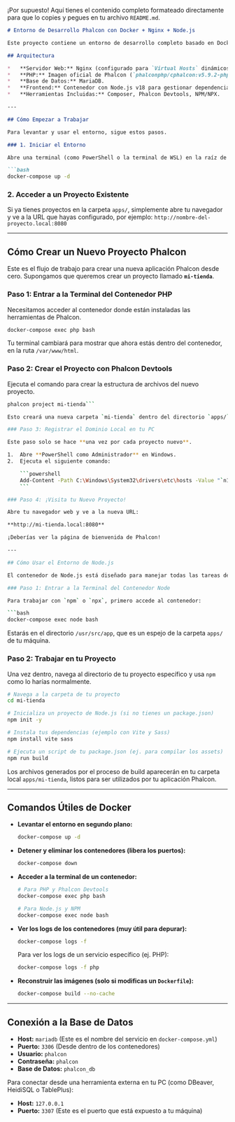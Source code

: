 ¡Por supuesto! Aquí tienes el contenido completo formateado directamente para que lo copies y pegues en tu archivo `README.md`.

```markdown
# Entorno de Desarrollo Phalcon con Docker + Nginx + Node.js

Este proyecto contiene un entorno de desarrollo completo basado en Docker para crear y gestionar múltiples aplicaciones web con el framework Phalcon. La arquitectura utiliza Nginx como servidor web, PHP-FPM y un contenedor de Node.js para la gestión del frontend.

## Arquitectura

*   **Servidor Web:** Nginx (configurado para `Virtual Hosts` dinámicos)
*   **PHP:** Imagen oficial de Phalcon (`phalconphp/cphalcon:v5.9.2-php8.4`) con PHP-FPM.
*   **Base de Datos:** MariaDB.
*   **Frontend:** Contenedor con Node.js v18 para gestionar dependencias y procesos de build.
*   **Herramientas Incluidas:** Composer, Phalcon Devtools, NPM/NPX.

---

## Cómo Empezar a Trabajar

Para levantar y usar el entorno, sigue estos pasos.

### 1. Iniciar el Entorno

Abre una terminal (como PowerShell o la terminal de WSL) en la raíz de este proyecto y ejecuta el siguiente comando. Esto levantará todos los contenedores (Nginx, PHP, MariaDB, Node.js) en segundo plano.

```bash
docker-compose up -d
```

### 2. Acceder a un Proyecto Existente

Si ya tienes proyectos en la carpeta `apps/`, simplemente abre tu navegador y ve a la URL que hayas configurado, por ejemplo:
`http://nombre-del-proyecto.local:8080`

---

## Cómo Crear un Nuevo Proyecto Phalcon

Este es el flujo de trabajo para crear una nueva aplicación Phalcon desde cero. Supongamos que queremos crear un proyecto llamado **`mi-tienda`**.

### Paso 1: Entrar a la Terminal del Contenedor PHP

Necesitamos acceder al contenedor donde están instaladas las herramientas de Phalcon.

```bash
docker-compose exec php bash
```

Tu terminal cambiará para mostrar que ahora estás dentro del contenedor, en la ruta `/var/www/html`.

### Paso 2: Crear el Proyecto con Phalcon Devtools

Ejecuta el comando para crear la estructura de archivos del nuevo proyecto.

```bash
phalcon project mi-tienda```

Esto creará una nueva carpeta `mi-tienda` dentro del directorio `apps/`.

### Paso 3: Registrar el Dominio Local en tu PC

Este paso solo se hace **una vez por cada proyecto nuevo**.

1.  Abre **PowerShell como Administrador** en Windows.
2.  Ejecuta el siguiente comando:

    ```powershell
    Add-Content -Path C:\Windows\System32\drivers\etc\hosts -Value "`n127.0.0.1`tmi-tienda.local" -Force
    ```

### Paso 4: ¡Visita tu Nuevo Proyecto!

Abre tu navegador web y ve a la nueva URL:

**http://mi-tienda.local:8080**

¡Deberías ver la página de bienvenida de Phalcon!

---

## Cómo Usar el Entorno de Node.js

El contenedor de Node.js está diseñado para manejar todas las tareas de frontend, como instalar dependencias, compilar assets (CSS, JavaScript) o ejecutar un servidor de desarrollo (Vite, etc.).

### Paso 1: Entrar a la Terminal del Contenedor Node

Para trabajar con `npm` o `npx`, primero accede al contenedor:

```bash
docker-compose exec node bash
```

Estarás en el directorio `/usr/src/app`, que es un espejo de la carpeta `apps/` de tu máquina.

### Paso 2: Trabajar en tu Proyecto

Una vez dentro, navega al directorio de tu proyecto específico y usa `npm` como lo harías normalmente.

```bash
# Navega a la carpeta de tu proyecto
cd mi-tienda

# Inicializa un proyecto de Node.js (si no tienes un package.json)
npm init -y

# Instala tus dependencias (ejemplo con Vite y Sass)
npm install vite sass

# Ejecuta un script de tu package.json (ej. para compilar los assets)
npm run build
```

Los archivos generados por el proceso de build aparecerán en tu carpeta local `apps/mi-tienda`, listos para ser utilizados por tu aplicación Phalcon.

---

## Comandos Útiles de Docker

*   **Levantar el entorno en segundo plano:**
    ```bash
    docker-compose up -d
    ```

*   **Detener y eliminar los contenedores (libera los puertos):**
    ```bash
    docker-compose down
    ```

*   **Acceder a la terminal de un contenedor:**
    ```bash
    # Para PHP y Phalcon Devtools
    docker-compose exec php bash

    # Para Node.js y NPM
    docker-compose exec node bash
    ```

*   **Ver los logs de los contenedores (muy útil para depurar):**
    ```bash
    docker-compose logs -f
    ```
    Para ver los logs de un servicio específico (ej. PHP):
    ```bash
    docker-compose logs -f php
    ```

*   **Reconstruir las imágenes (solo si modificas un `Dockerfile`):**
    ```bash
    docker-compose build --no-cache
    ```

---

## Conexión a la Base de Datos

*   **Host:** `mariadb` (Este es el nombre del servicio en `docker-compose.yml`)
*   **Puerto:** `3306` (Desde dentro de los contenedores)
*   **Usuario:** `phalcon`
*   **Contraseña:** `phalcon`
*   **Base de Datos:** `phalcon_db`

Para conectar desde una herramienta externa en tu PC (como DBeaver, HeidiSQL o TablePlus):
*   **Host:** `127.0.0.1`
*   **Puerto:** `3307` (Este es el puerto que está expuesto a tu máquina)
```
